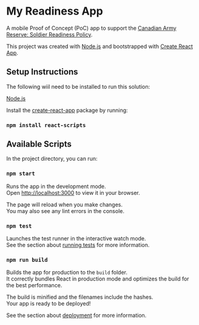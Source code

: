 # My Readiness App

A mobile Proof of Concept (PoC) app to support the [Canadian Army Reserve: Soldier Readiness Policy](https://www.canada.ca/en/army/corporate/reserve/soldier-readiness-policy.html).

This project was created with [Node.js](https://nodejs.org/en/download/package-manager) and bootstrapped with [Create React App](https://github.com/facebook/create-react-app).

## Setup Instructions
The following wiil need to be installed to run this solution:

[Node.js](https://nodejs.org/en/download/package-manager)

Install the [create-react-app](https://github.com/facebook/create-react-app) package by running:
### `npm install react-scripts`


## Available Scripts

In the project directory, you can run:

### `npm start`

Runs the app in the development mode.\
Open [http://localhost:3000](http://localhost:3000) to view it in your browser.

The page will reload when you make changes.\
You may also see any lint errors in the console.

### `npm test`

Launches the test runner in the interactive watch mode.\
See the section about [running tests](https://facebook.github.io/create-react-app/docs/running-tests) for more information.

### `npm run build`

Builds the app for production to the `build` folder.\
It correctly bundles React in production mode and optimizes the build for the best performance.

The build is minified and the filenames include the hashes.\
Your app is ready to be deployed!

See the section about [deployment](https://facebook.github.io/create-react-app/docs/deployment) for more information.
